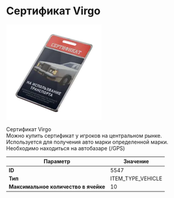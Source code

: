# Сертификат Virgo

![Item Image](../img/5547.webp?raw=true)

Сертификат Virgo<br>Можно купить сертификат у игроков на центральном рынке.<br>Используется для получения авто марки определенной марки.<br>Необходимо находиться на автобазаре (/GPS)


| Параметр | Значение |
|----------|----------|
| **ID** | 5547 |
| **Тип** | ITEM_TYPE_VEHICLE |
| **Максимальное количество в ячейке** | 10 |

